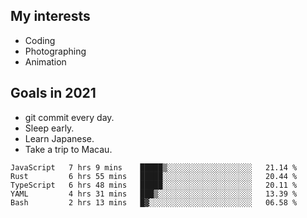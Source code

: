 ## My interests

- Coding
- Photographing
- Animation

## Goals in 2021

- git commit every day.
- Sleep early.
- Learn Japanese.
- Take a trip to Macau.

<!--START_SECTION:waka-->
```text
JavaScript   7 hrs 9 mins    █████▒░░░░░░░░░░░░░░░░░░░   21.14 % 
Rust         6 hrs 55 mins   █████░░░░░░░░░░░░░░░░░░░░   20.44 % 
TypeScript   6 hrs 48 mins   █████░░░░░░░░░░░░░░░░░░░░   20.11 % 
YAML         4 hrs 31 mins   ███▒░░░░░░░░░░░░░░░░░░░░░   13.39 % 
Bash         2 hrs 13 mins   █▓░░░░░░░░░░░░░░░░░░░░░░░   06.58 % 
```
<!--END_SECTION:waka-->
